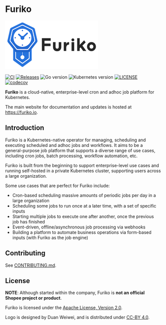 # Furiko

![Furiko Logo](./docs/images/color_horizontal.png)

[![CI](https://github.com/furiko-io/furiko/actions/workflows/ci.yaml/badge.svg)](https://github.com/furiko-io/furiko/actions/workflows/ci.yaml)
[![Releases](https://img.shields.io/github/release-pre/furiko-io/furiko.svg?sort=semver)](https://github.com/furiko-io/furiko/releases)
![Go version](https://img.shields.io/github/go-mod/go-version/furiko-io/furiko)
![Kubernetes version](https://img.shields.io/badge/k8s-v1.23-blue)
[![LICENSE](https://img.shields.io/github/license/furiko-io/furiko.svg)](https://github.com/furiko-io/furiko/blob/main/LICENSE)
[![codecov](https://codecov.io/gh/furiko-io/furiko/branch/main/graph/badge.svg?token=ZSG05UXWJJ)](https://codecov.io/gh/furiko-io/furiko)

**Furiko** is a cloud-native, enterprise-level cron and adhoc job platform for Kubernetes.

The main website for documentation and updates is hosted at <https://furiko.io>.

## Introduction

Furiko is a Kubernetes-native operator for managing, scheduling and executing scheduled and adhoc jobs and workflows. It aims to be a general-purpose job platform that supports a diverse range of use cases, including cron jobs, batch processing, workflow automation, etc.

Furiko is built from the beginning to support enterprise-level use cases and running self-hosted in a private Kubernetes cluster, supporting users across a large organization.

Some use cases that are perfect for Furiko include:

- Cron-based scheduling massive amounts of periodic jobs per day in a large organization
- Scheduling some jobs to run once at a later time, with a set of specific inputs
- Starting multiple jobs to execute one after another, once the previous job has finished
- Event-driven, offline/asynchronous job processing via webhooks
- Building a platform to automate business operations via form-based inputs (with Furiko as the job engine)

## Contributing

See [CONTRIBUTING.md](./CONTRIBUTING.md).

## License

**NOTE**: Although started within the company, Furiko is **not an official Shopee project or product**.

Furiko is licensed under the [Apache License, Version 2.0](https://www.apache.org/licenses/LICENSE-2.0.txt).

Logo is designed by Duan Weiwei, and is distributed under [CC-BY 4.0](https://creativecommons.org/licenses/by/4.0/).
